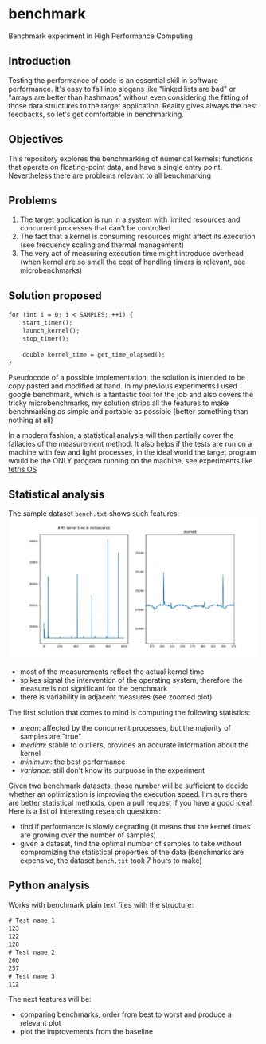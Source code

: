 # benchmark
Benchmark experiment in High Performance Computing


## Introduction
Testing the performance of code is an essential skill in software performance. It's easy to fall into slogans like "linked lists are bad" or "arrays are better than hashmaps" without even considering the fitting of those data structures to the target application.
Reality gives always the best feedbacks, so let's get comfortable in benchmarking.


## Objectives
This repository explores the benchmarking of numerical kernels: functions that operate on floating-point data, and have a single entry point. Nevertheless there are problems relevant to all benchmarking


## Problems
 1. The target application is run in a system with limited resources and concurrent processes that can't be controlled
 2. The fact that a kernel is consuming resources might affect its execution (see frequency scaling and thermal management)
 3. The very act of measuring execution time might introduce overhead (when kernel are so small the cost of handling timers is relevant, see microbenchmarks)


## Solution proposed
```pseudocode
for (int i = 0; i < SAMPLES; ++i) {
    start_timer();
    launch_kernel();
    stop_timer();

    double kernel_time = get_time_elapsed();
}
```
Pseudocode of a possible implementation, the solution is intended to be copy pasted and modified at hand.
In my previous experiments I used google benchmark, which is a fantastic tool for the job and also covers the tricky microbenchmarks, my solution strips all the features to make benchmarking as simple and portable as possible (better something than nothing at all)

In a modern fashion, a statistical analysis will then partially cover the fallacies of the measurement method. It also helps if the tests are run on a machine with few and light processes, in the ideal world the target program would be the ONLY program running on the machine, see experiments like [tetris OS](https://github.com/lucianoforks/tetris-os)


## Statistical analysis
The sample dataset `bench.txt` shows such features:
![plot](./assets/bench.png)

 * most of the measurements reflect the actual kernel time
 * spikes signal the intervention of the operating system, therefore the measure is not significant for the benchmark
 * there is variability in adjacent measures (see zoomed plot)

The first solution that comes to mind is computing the following statistics:
 * *mean*: affected by the concurrent processes, but the majority of samples are "true"
 * *median*: stable to outliers, provides an accurate information about the kernel
 * *minimum*: the best performance
 * *variance*: still don't know its purpuose in the experiment

Given two benchmark datasets, those number will be sufficient to decide whether an optimization is improving the execution speed. I'm sure there are better statistical methods, open a pull request if you have a good idea! Here is a list of interesting research questions:
 * find if performance is slowly degrading (it means that the kernel times are growing over the number of samples)
 * given a dataset, find the optimal number of samples to take without compromizing the statistical properties of the data (benchmarks are expensive, the dataset `bench.txt` took 7 hours to make)


## Python analysis
Works with benchmark plain text files with the structure:
```
# Test name 1
123
122
120
# Test name 2
260
257
# Test name 3
112
```
The next features will be:
 * comparing benchmarks, order from best to worst and produce a relevant plot
 * plot the improvements from the baseline
